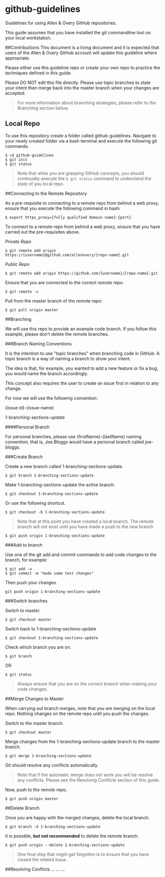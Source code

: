 github-guidelines
=================

Guidelines for using Allen &amp; Overy GitHub repositories.

This guide assumes that you have installed the git commandline tool on your local workstation.

##Contribuitions
This document is a living document and it is expected that users of the Allen & Overy GitHub account will update this guideline where appropriate.

Please either use this guideline repo or create your own repo to practice the techniques defined in this guide.

Please DO NOT edit this file directly.  Please use topic branches to state your intent then merge back into the master branch when your changes are accepted.

>For more information about branching strategies, please refer to the Branching section below.

## Local Repo
To use this repository create a folder called github-guidelines.  Navigate to your newly created folder via a bash terminal and execute the following git commands. 

````
$ cd github-guidelines
$ git init
$ git status
````

>Note that while you are grasping GitHub concepts, you should continually execute the `$ git status` command to understand the state of you local repo.

##Connecting to the Remote Repository

As a pre-requisite to connecting to a remote repo from behind a web proxy, ensure that you execute the following command in bash:

````
$ export https_proxy={fully qualified domain name}:{port}
````

To connect to a remote repo from behind a web proxy, ensure that you have carried out the pre-requisites above.

_Private Repo_

````
$ git remote add origin https://{username}@github.com/allenovery/{repo-name}.git
````
_Public Repo_

````
$ git remote add origin https://github.com/{username}/{repo-name}.git
````

Ensure that you are connected to the correct remote repo.

````
$ git remote -v
````

Pull from the master branch of the remote repo:

````
$ git pull origin master
````

##Branching

We will use this repo to provide an example code branch.  If you follow this example, please don't delete the remote branches.

###Branch Naming Conventions

It is the intention to use "topic branches" when branching code in GitHub.  A topic branch is a way of naming a branch to show your intent.

The idea is that, for example, you wanted to add a new feature or fix a bug, you would name the branch accordingly.  

This concept also requires the user to create an issue first in relation to any change.

For now we will use the following convention:

{issue id}-{issue-name)

1-branching-sections-update

####Personal Branch

For personal branches, please use {firstName}-{lastName} naming convention, that is, Joe Bloggs would have a personal branch called joe-bloggs.

###Create Branch

Create a new branch called 1-branching-sections-update.

````
$ git branch 1-branching-sections-update
````

Make 1-branching-sections-update the active branch.

````
$ git checkout 1-branching-sections-update
````

Or use the following shortcut.

````
$ git checkout -b 1-branching-sections-update
````

>Note that at this point you have created a local branch.  The remote branch will not exist until you have made a push to the new branch

````
$ git push origin 1-branching-sections-update
````

###Add to branch

Use one of the git add and commit commands to add code changes to the branch, for example:

````
$ git add -u
$ git commit -m "made some text changes"
````

Then push your changes.

````
git push origin 1-branching-sections-update
````

###Switch branches

Switch to master.

````
$ git checkout master
````

Switch back to 1-branching-sections-update

````
$ git checkout 1-branching-sections-update
````

Check which branch you are on.

````
$ git branch
````
OR
````
$ git status
````

>Always ensure that you are on the correct branch when making your code changes.

##Merge Changes to Master

When carrying out branch merges, note that you are merging on the local repo.  Nothing changes on the remote repo until you push the changes.

Switch to the master branch.

````
$ git checkout master
````

Merge changes from the 1-branching-sections-update branch to the master branch.

````
$ git merge 1-branching-sections-update
````

Git should resolve any conflicts automatically.

>Note that if the automatic merge does not work you will be resolve any conflicts.  Please see the Resolving Conflicts section of this guide.

Now, push to the remote repo.

````
$ git push origin master
````

##Delete Branch

Once you are happy with the merged changes, delete the local branch.

````
$ git branch -d 1-branching-sections-update
````

It is possible, **but not recommended** to delete the remote branch.

````
$ git push origin --delete 1-branching-sections-update
````

> One final step that might get forgotten is to ensure that you have closed the related issue.
 
##Resolving Conflicts
...
...
...
